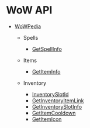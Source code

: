 # WoW API

-   [WoWPedia](https://wowpedia.fandom.com/wiki/World_of_Warcraft_API)

    -   Spells
        -   [GetSpellInfo](https://wowpedia.fandom.com/wiki/API_GetSpellInfo)

    -   Items
        -   [GetItemInfo](https://wowpedia.fandom.com/wiki/API_GetItemInfo)

    -   Inventory
        -   [InventorySlotId](https://wowpedia.fandom.com/wiki/InventorySlotId)
        -   [GetInventoryItemLink](https://wowpedia.fandom.com/wiki/API_GetInventoryItemLink)
        -   [GetInventorySlotInfo](https://wowpedia.fandom.com/wiki/API_GetInventorySlotInfo)
        -   [GetItemCooldown](https://wowpedia.fandom.com/wiki/API_GetItemCooldown)
        -   [GetItemIcon](https://wowpedia.fandom.com/wiki/API_GetItemIcon)
